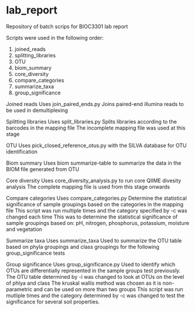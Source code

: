 # lab_report
Repository of batch scrips for BIOC3301 lab report

Scripts were used in the following order:
  1. joined_reads
  2. splitting_libraries
  3. OTU
  4. biom_summary
  5. core_diversity
  6. compare_categories
  7. summarize_taxa
  8. group_significance
 
Joined reads
  Uses join_paired_ends.py
  Joins paired-end illumina reads to be used in demultiplexing
  
Splitting libraries
    Uses split_libraries.py
    Splits libraries according to the barcodes in the mapping file
    The incomplete mapping file was used at this stage
    
OTU
  Uses pick_closed_reference_otus.py with the SILVA database for OTU identification
  
Biom summary
  Uses biom summarize-table to summarize the data in the BIOM file generated from OTU
  
Core diversity
  Uses core_diversity_analysis.py to run core QIIME divesity analysis
  The complete mapping file is used from this stage onwards
  
Compare categories
  Uses compare_categories.py
  Determine the statistical significance of sample groupings based on the categories in the mapping file
  This script was run multiple times and the category specified by -c was changed each time
  This was to determine the statistical significance of sample groupings based on: 
      pH, nitrogen, phosphorus, potassium, moisture and vegetation    
      
Summarize taxa
  Uses summarize_taxa
  Used to summarize the OTU table based on phyla groupings and class groupings for the following group_significance tests
  
Group significance
  Uses group_significance.py
  Used to identify which OTUs are differentially represented in the sample groups test previously.
  The OTU table determined by -i was changed to look at OTUs on the level of phlya and class
  The kruskal wallis method was chosen as it is non-parametric and can be used on more than two groups
  This script was run mutliple times and the category determined by -c was changed to test the significance 
  for several soil properties. 
